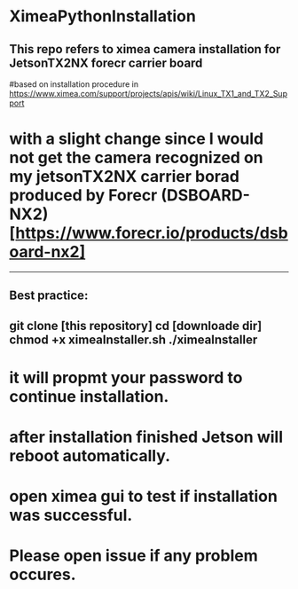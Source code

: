 # XimeaPythonInstallation
This repo refers to ximea camera installation for JetsonTX2NX forecr carrier board
-----------------------------------------------------------------------------
#based on installation procedure in https://www.ximea.com/support/projects/apis/wiki/Linux_TX1_and_TX2_Support
# with a slight change since I would not get the camera recognized on my jetsonTX2NX carrier borad produced by Forecr (DSBOARD-NX2) [https://www.forecr.io/products/dsboard-nx2]
-----------------------------------------------------------------------------
## Best practice:

git clone [this repository]
cd [downloade dir]
chmod +x ximeaInstaller.sh
./ximeaInstaller
-----------------------------------------------------------------------------
# it will propmt your password to continue installation.
# after installation finished Jetson will reboot automatically.
# open ximea gui to test if installation was successful.
# Please open issue if any problem occures.
